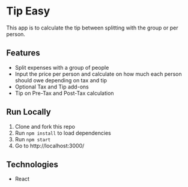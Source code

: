 # Tip Easy

This app is to calculate the tip between splitting with the group or per person.

## Features

- Split expenses with a group of people
- Input the price per person and calculate on how much each person should owe depending on tax and tip
- Optional Tax and Tip add-ons
- Tip on Pre-Tax and Post-Tax calculation

## Run Locally

1. Clone and fork this repo
2. Run `npm install` to load dependencies
3. Run `npm start`
4. Go to http://localhost:3000/

## Technologies

- React
